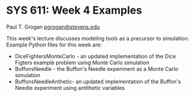 # SYS 611: Week 4 Examples

Paul T. Grogan <pgrogan@stevens.edu>

This week's lecture discusses modeling tools as a precursor to simulation. Example Python files for this week are:
 * DiceFightersMonteCarlo - an updated implementation of the Dice Figters example problem using Monte Carlo simulation
 * BuffonsNeedle - the Buffon's Needle experiment as a Monte Carlo simulation
 * BuffonsNeedleAnthetic- an updated implementation of the Buffon's Needle experiment using antithetic variables
